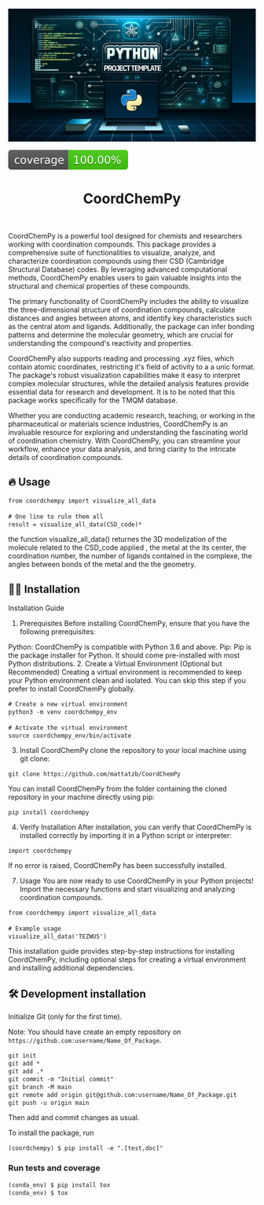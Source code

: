 ![Project Logo](assets/banner.png)

![Coverage Status](assets/coverage-badge.svg)

<h1 align="center">
CoordChemPy
</h1>

<br>


CoordChemPy is a powerful tool designed for chemists and researchers working with coordination compounds. This package provides a comprehensive suite of functionalities to visualize, analyze, and characterize coordination compounds using their CSD (Cambridge Structural Database) codes. By leveraging advanced computational methods, CoordChemPy enables users to gain valuable insights into the structural and chemical properties of these compounds.

The primary functionality of CoordChemPy includes the ability to visualize the three-dimensional structure of coordination compounds, calculate distances and angles between atoms, and identify key characteristics such as the central atom and ligands. Additionally, the package can infer bonding patterns and determine the molecular geometry, which are crucial for understanding the compound's reactivity and properties.

CoordChemPy also supports reading and processing .xyz files, which contain atomic coordinates, restricting it's field of activity to a a unic format. The package's robust visualization capabilities make it easy to interpret complex molecular structures, while the detailed analysis features provide essential data for research and development.
It is to be noted that this package works specifically for the TMQM database.  

Whether you are conducting academic research, teaching, or working in the pharmaceutical or materials science industries, CoordChemPy is an invaluable resource for exploring and understanding the fascinating world of coordination chemistry. With CoordChemPy, you can streamline your workflow, enhance your data analysis, and bring clarity to the intricate details of coordination compounds.

## 🔥 Usage

```
from coordchempy import visualize_all_data

# One line to rule them all
result = visualize_all_data(CSD_code)*
```
 the function visualize_all_data() returnes the 3D modelization of the molecule related to the CSD_code applied , the metal at the its center, the coordination number, the number of ligands contained in the complexe, the angles between bonds of the metal and the the geometry.  


## 👩‍💻 Installation
Installation Guide
1. Prerequisites
Before installing CoordChemPy, ensure that you have the following prerequisites:

Python: CoordChemPy is compatible with Python 3.6 and above.
Pip: Pip is the package installer for Python. It should come pre-installed with most Python distributions.
2. Create a Virtual Environment (Optional but Recommended)
Creating a virtual environment is recommended to keep your Python environment clean and isolated. You can skip this step if you prefer to install CoordChemPy globally.

```
# Create a new virtual environment
python3 -m venv coordchempy_env

# Activate the virtual environment
source coordchempy_env/bin/activate
```

3. Install CoordChemPy
clone the repository to your local machine using git clone:
```
git clone https://github.com/mattatzb/CoordChemPy
````
You can install CoordChemPy from the folder containing the cloned repository in your machine directly using pip:

```
pip install coordchempy
```

4. Verify Installation
After installation, you can verify that CoordChemPy is installed correctly by importing it in a Python script or interpreter:

```
import coordchempy
```
If no error is raised, CoordChemPy has been successfully installed.


7. Usage
You are now ready to use CoordChemPy in your Python projects! Import the necessary functions and start visualizing and analyzing coordination compounds.

```
from coordchempy import visualize_all_data

# Example usage
visualize_all_data('TEZWUS')
```
This installation guide provides step-by-step instructions for installing CoordChemPy, including optional steps for creating a virtual environment and installing additional dependencies.

## 🛠️ Development installation

Initialize Git (only for the first time). 

Note: You should have create an empty repository on `https://github.com:username/Name_Of_Package`.

```
git init
git add * 
git add .*
git commit -m "Initial commit" 
git branch -M main
git remote add origin git@github.com:username/Name_Of_Package.git 
git push -u origin main
```

Then add and commit changes as usual. 

To install the package, run

```
(coordchempy) $ pip install -e ".[test,doc]"
```

### Run tests and coverage

```
(conda_env) $ pip install tox
(conda_env) $ tox
```



